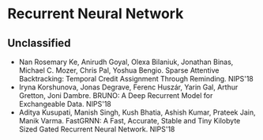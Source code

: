 # Recurrent Neural Network

## Unclassified
- Nan Rosemary Ke, Anirudh Goyal, Olexa Bilaniuk, Jonathan Binas, Michael C. Mozer, Chris Pal, Yoshua Bengio. Sparse Attentive Backtracking: Temporal Credit Assignment Through Reminding. NIPS'18
- Iryna Korshunova, Jonas Degrave, Ferenc Huszár, Yarin Gal, Arthur Gretton, Joni Dambre. BRUNO: A Deep Recurrent Model for Exchangeable Data. NIPS'18
- Aditya Kusupati, Manish Singh, Kush Bhatia, Ashish Kumar, Prateek Jain, Manik Varma. FastGRNN: A Fast, Accurate, Stable and Tiny Kilobyte Sized Gated Recurrent Neural Network. NIPS'18
